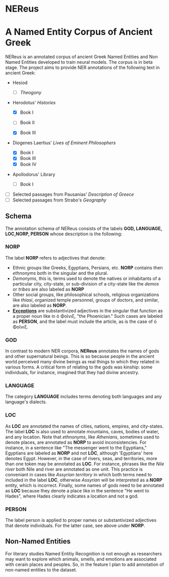 # NEReus

#  A Named Entity Corpus of Ancient Greek



NEReus is an annotated corpus of ancient Greek Named Entities and Non Named Entities developed to train neural models. The corpus is in beta stage.  The project aims to provide NER annotations of the following text in ancient Greek:

* Hesiod 
	- [ ] *Theogony*

* Herodotus' *Histories*

  - [x] Book I

  - [ ] Book II
  - [x] Book III
* Diogenes  Laertius' *Lives of Eminent Philosophers*

  * [x] Book I
  * [x] Book III
  * [x] Book IV
* Apollodorus' Library
  * [ ] Book I
* [ ] Selected passages from Pausanias' *Description of Greece*
* [ ]  Selected passages from Strabo's *Geography*

## Schema

The annotation schema of NEReus consists of the labels **GOD, LANGUAGE, LOC,NORP, PERSON** whose description is the following:

### NORP

The label **NORP**  refers to adjectives that denote:

* Ethnic groups like Greeks, Egyptians, Persians, etc.  **NORP** contains then *ethnonyms* both in the singular and the plural.
* *Demonyms*, this is, terms used to denote the natives or inhabitants of a particular city, city-state, or sub-division of a city-state like the *demos* or *tribes* are also labeled as **NORP**   
* Other social groups, like philosophical schools, religious organizations like *thiasi*, organized temple personnel, groups of doctors, and similar, are also labeled as **NORP**.
* **<u>Exceptions</u>** are substantivized adjectives in the singular that function as a proper noun like in ὁ Φοῖνιξ, "the Phoenician." Such cases are labeled as **PERSON**,  and the label must include the article, as is the case of ὁ Φοῖνιξ.

### GOD

In contrast to  modern NER corpora, **NEReus** annotates the names of gods and other supernatural beings. This is so because people in the ancient world perceived many divine beings as real things to which they related in various forms. A critical form of relating to the gods was kinship: some individuals, for instance, imagined that they had divine ancestry.

### LANGUAGE

The category **LANGUAGE** includes terms denoting both languages and any language's dialects.

### LOC

As **LOC** are annotated the names of cities, nations, empires, and city-states. The label **LOC** is also used to annotate mountains, caves, bodies of water, and any location. Note that *ethnonyms*, like *Athenians*, sometimes used to denote places, are annotated as **NORP** to avoid inconsistencies. For instance, in a sentence like "The messenger went to the Egyptians,"  Egyptians are labeled as **NORP** and not **LOC**, although 'Egyptians' here denotes Egypt. However, in the case of rivers, seas, and territories, more than one token may be annotated as **LOC**. For instance, phrases like the *Nile river* both Nile and river are annotated as one unit. This practice is conveniant in cases like *Assyrian territory* in which both terms need to included in the label **LOC**, otherwise *Assyrian* will be interpreted as a **NORP** entity, which is incorrect. Finally, some names of gods need to be annotated as **LOC** because they denote a place like in the sentence "He went to Hades", where Hades clearly indicates a location and not a god. 

### PERSON

The label person is applied to proper names or substantivized adjectives that denote individuals. For the latter case, see above under **NORP**. 

## Non-Named Entities

For literary studies Named Entitiy Recognition is not enough as researchers may want to explore which animals, smells, and emotions are associated with cerain places and peoples. So, in the feature I plan to add annotation of non-named entities to the dataset. 





 
